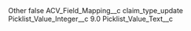 <?xml version="1.0" encoding="UTF-8"?>
<CustomMetadata xmlns="http://soap.sforce.com/2006/04/metadata" xmlns:xsi="http://www.w3.org/2001/XMLSchema-instance" xmlns:xsd="http://www.w3.org/2001/XMLSchema">
    <label>Other</label>
    <protected>false</protected>
    <values>
        <field>ACV_Field_Mapping__c</field>
        <value xsi:type="xsd:string">claim_type_update</value>
    </values>
    <values>
        <field>Picklist_Value_Integer__c</field>
        <value xsi:type="xsd:double">9.0</value>
    </values>
    <values>
        <field>Picklist_Value_Text__c</field>
        <value xsi:nil="true"/>
    </values>
</CustomMetadata>
